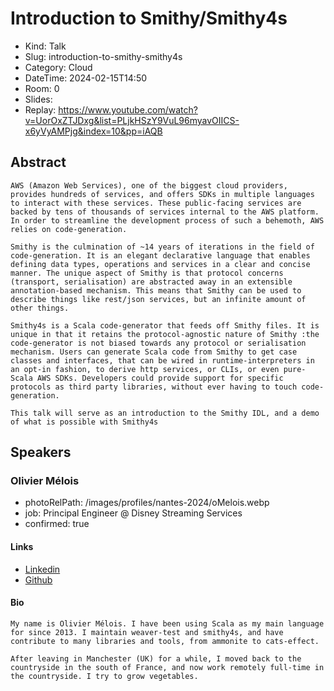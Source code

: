 # Introduction to Smithy/Smithy4s

- Kind: Talk
- Slug: introduction-to-smithy-smithy4s
- Category: Cloud
- DateTime: 2024-02-15T14:50
- Room: 0
- Slides:
- Replay: https://www.youtube.com/watch?v=UorOxZTJDxg&list=PLjkHSzY9VuL96myavOIICS-x6yVyAMPjg&index=10&pp=iAQB

## Abstract

```
AWS (Amazon Web Services), one of the biggest cloud providers, provides hundreds of services, and offers SDKs in multiple languages to interact with these services. These public-facing services are backed by tens of thousands of services internal to the AWS platform. In order to streamline the development process of such a behemoth, AWS relies on code-generation.

Smithy is the culmination of ~14 years of iterations in the field of code-generation. It is an elegant declarative language that enables defining data types, operations and services in a clear and concise manner. The unique aspect of Smithy is that protocol concerns (transport, serialisation) are abstracted away in an extensible annotation-based mechanism. This means that Smithy can be used to describe things like rest/json services, but an infinite amount of other things.

Smithy4s is a Scala code-generator that feeds off Smithy files. It is unique in that it retains the protocol-agnostic nature of Smithy :the code-generator is not biased towards any protocol or serialisation mechanism. Users can generate Scala code from Smithy to get case classes and interfaces, that can be wired in runtime-interpreters in an opt-in fashion, to derive http services, or CLIs, or even pure-Scala AWS SDKs. Developers could provide support for specific protocols as third party libraries, without ever having to touch code-generation.

This talk will serve as an introduction to the Smithy IDL, and a demo of what is possible with Smithy4s
```

## Speakers

### Olivier Mélois

- photoRelPath: /images/profiles/nantes-2024/oMelois.webp
- job: Principal Engineer @ Disney Streaming Services
- confirmed: true

#### Links

- [Linkedin](https://www.linkedin.com/in/olivier-mélois-99234bbb)
- [Github](https://github.com/Baccata)

#### Bio

```
My name is Olivier Mélois. I have been using Scala as my main language for since 2013. I maintain weaver-test and smithy4s, and have contribute to many libraries and tools, from ammonite to cats-effect.

After leaving in Manchester (UK) for a while, I moved back to the countryside in the south of France, and now work remotely full-time in the countryside. I try to grow vegetables.
```
